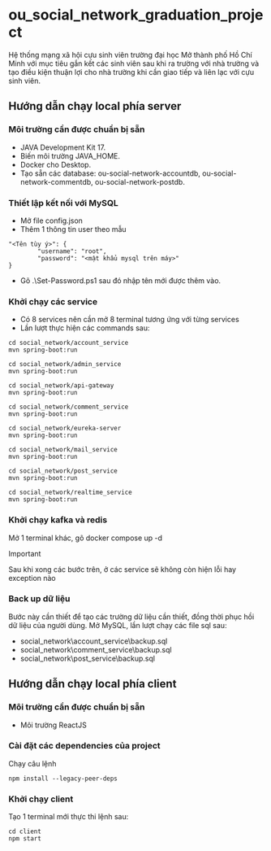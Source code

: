 # ou_social_network_graduation_project

Hệ thống mạng xã hội cựu sinh viên trường đại học Mở thành phố Hồ Chí Minh với mục tiêu gắn kết các sinh viên sau khi ra trường với nhà trường và tạo điều kiện thuận lợi cho nhà trường khi cần giao tiếp và liên lạc với cựu sinh viên.

## Hướng dẫn chạy local phía server
### Môi trường cần được chuẩn bị sẵn
- JAVA Development Kit 17.
- Biến môi trường JAVA_HOME.
- Docker cho Desktop.
- Tạo sẵn các database: ou-social-network-accountdb, ou-social-network-commentdb, ou-social-network-postdb.
### Thiết lập kết nối với MySQL
- Mở file config.json
- Thêm 1 thông tin user theo mẫu
```
"<Tên tùy ý>": {
        "username": "root",
        "password": "<mật khẩu mysql trên máy>"
}
```
- Gõ .\Set-Password.ps1 sau đó nhập tên mới được thêm vào.
### Khởi chạy các service
- Có 8 services nên cần mở 8 terminal tương ứng với từng services
- Lần lượt thực hiện các commands sau:
```
cd social_network/account_service
mvn spring-boot:run
```
```
cd social_network/admin_service
mvn spring-boot:run
```
```
cd social_network/api-gateway
mvn spring-boot:run
```
```
cd social_network/comment_service
mvn spring-boot:run
```
```
cd social_network/eureka-server
mvn spring-boot:run
```
```
cd social_network/mail_service
mvn spring-boot:run
```
```
cd social_network/post_service
mvn spring-boot:run
```
```
cd social_network/realtime_service
mvn spring-boot:run
```
### Khởi chạy kafka và redis
Mở 1 terminal khác, gõ docker compose up -d

> [!IMPORTANT]  
> Sau khi xong các bước trên, ở các service sẽ không còn hiện lỗi hay exception nào

### Back up dữ liệu
Bước này cần thiết để tạo các trường dữ liệu cần thiết, đồng thời phục hồi dữ liệu của người dùng. Mở MySQL, lần lượt chạy các file sql sau:
- social_network\account_service\backup.sql
- social_network\comment_service\backup.sql
- social_network\post_service\backup.sql

## Hướng dẫn chạy local phía client
### Môi trường cần được chuẩn bị sẵn
- Môi trường ReactJS

### Cài đặt các dependencies của project
Chạy câu lệnh
```
npm install --legacy-peer-deps
```

### Khởi chạy client
Tạo 1 terminal mới thực thi lệnh sau:
```
cd client
npm start
```
